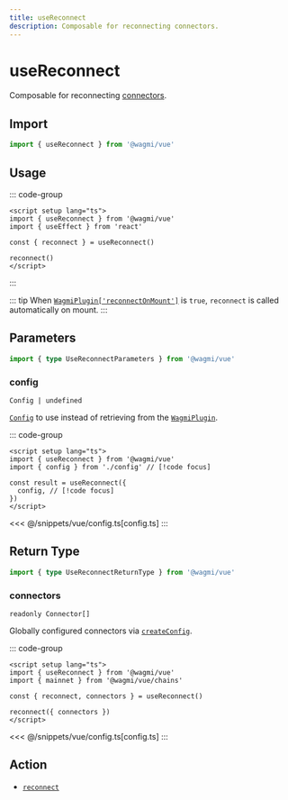 ```yaml
---
title: useReconnect
description: Composable for reconnecting connectors.
---
```


<script setup>
const packageName = '@wagmi/vue'
const actionName = 'reconnect'
const typeName = 'Reconnect'
const mutate = 'reconnect'
const TData = '{ accounts: readonly [Address, ...Address[]]; chainId: number; connector: Connector }'
const TError = 'ReconnectErrorType'
const TVariables = '{ connectors?: (CreateConnectorFn | Connector)[] | undefined; }'
</script>

# useReconnect

Composable for reconnecting [connectors](/core/api/connectors).

## Import

```ts
import { useReconnect } from '@wagmi/vue'
```

## Usage

::: code-group
```vue [index.vue]
<script setup lang="ts">
import { useReconnect } from '@wagmi/vue'
import { useEffect } from 'react'

const { reconnect } = useReconnect()

reconnect()
</script>
```

:::

::: tip
When [`WagmiPlugin['reconnectOnMount']`](/vue/api/WagmiPlugin#reconnectonmount) is `true`, `reconnect` is called automatically on mount.
:::

## Parameters

```ts
import { type UseReconnectParameters } from '@wagmi/vue'
```

### config

`Config | undefined`

[`Config`](/vue/api/createConfig#config) to use instead of retrieving from the [`WagmiPlugin`](/vue/api/WagmiPlugin).

::: code-group
```vue [index.vue]
<script setup lang="ts">
import { useReconnect } from '@wagmi/vue'
import { config } from './config' // [!code focus]

const result = useReconnect({
  config, // [!code focus]
})
</script>
```
<<< @/snippets/vue/config.ts[config.ts]
:::

<!--@include: @shared/mutation-options.md-->

## Return Type

```ts
import { type UseReconnectReturnType } from '@wagmi/vue'
```

### connectors

`readonly Connector[]`

Globally configured connectors via [`createConfig`](/vue/api/createConfig#connectors).

::: code-group
```vue [index.vue]
<script setup lang="ts">
import { useReconnect } from '@wagmi/vue'
import { mainnet } from '@wagmi/vue/chains'

const { reconnect, connectors } = useReconnect()

reconnect({ connectors })
</script>
```
<<< @/snippets/vue/config.ts[config.ts]
:::

<!--@include: @shared/mutation-result.md-->

<!--@include: @shared/mutation-imports.md-->

## Action

- [`reconnect`](/core/api/actions/reconnect)
